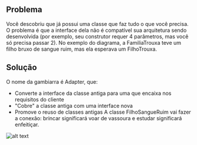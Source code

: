 ## Problema

Você descobriu que já possui uma classe que faz tudo o que você precisa. O problema é que a interface dela não é compatível sua arquitetura sendo desenvolvida (por exemplo, seu construtor requer 4 parâmetros, mas você só precisa passar 2). No exemplo do diagrama, a FamiliaTrouxa teve um filho bruxo de sangue ruim, mas ela esperava um FilhoTrouxa.

## Solução

O nome da gambiarra é Adapter, que:
* Converte a interface da classe antiga para uma que encaixa nos requisitos do cliente
* "Cobre" a classe antiga com uma interface nova
* Promove o reuso de classes antigas
A classe FilhoSangueRuim vai fazer a conexão: brincar significará voar de vassoura e estudar significará enfeitiçar.

![alt text](https://github.com/Vinicoreia/designPatterns/blob/master/etc/Adapter_example.png "Adapter")
